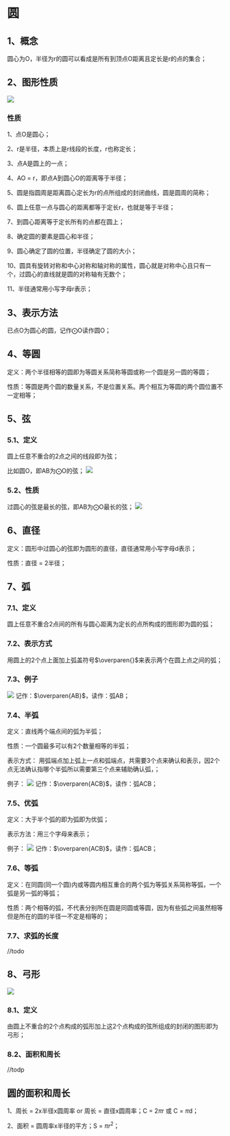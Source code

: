# 圆

## 1、概念
圆心为O，半径为r的圆可以看成是所有到顶点O距离且定长是r的点的集合；

## 2、图形性质
![](圆01.png)

### 性质
1、点O是圆心；

2、r是半径，本质上是r线段的长度，r也称定长；

3、点A是圆上的一点；

4、AO = r，即点A到圆心O的距离等于半径；

5、圆是指圆周是距离圆心定长为r的点所组成的封闭曲线，圆是圆周的简称；

6、圆上任意一点与圆心的距离都等于定长r，也就是等于半径；

7、到圆心距离等于定长所有的点都在圆上；

8、确定圆的要素是圆心和半径；

9、圆心确定了圆的位置，半径确定了圆的大小；

10、圆具有旋转对称和中心对称和轴对称的属性，圆心就是对称中心且只有一个，过圆心的直线就是圆的对称轴有无数个；

11、半径通常用小写字母r表示；

## 3、表示方法
已点O为圆心的圆，记作$\bigodot$O读作圆O；

## 4、等圆
定义：两个半径相等的圆即为等圆关系简称等圆或称一个圆是另一圆的等圆；

性质：等圆是两个圆的数量关系，不是位置关系。两个相互为等圆的两个圆位置不一定相等；

## 5、弦
### 5.1、定义
圆上任意不重合的2点之间的线段即为弦；

比如圆O，即AB为$\bigodot$O的弦；
![](../images/圆02.png)

### 5.2、性质
过圆心的弦是最长的弦，即AB为$\bigodot$O最长的弦；
![](../images/圆03.png)

## 6、直径
定义：圆形中过圆心的弦即为圆形的直径，直径通常用小写字母d表示；

性质：直径 = 2半径；

## 7、弧
### 7.1、定义
圆上任意不重合2点间的所有与圆心距离为定长的点所构成的图形即为圆的弧；

### 7.2、表示方式
用圆上的2个点上面加上弧盖符号$\overparen{}$来表示两个在圆上点之间的弧；

### 7.3、例子
![](../images/圆06.png)
记作：$\overparen{AB}$，读作：弧AB；

### 7.4、半弧
定义：直线两个端点间的弧为半弧；

性质：一个圆最多可以有2个数量相等的半弧；

表示方式：
用弧端点加上弧上一点和弧端点，共需要3个点来确认和表示，因2个点无法确认指哪个半弧所以需要第三个点来辅助确认弧，；

例子：
![](../images/圆04.png)
记作：$\overparen{ACB}$，读作：弧ACB；

### 7.5、优弧
定义：大于半个弧的即为弧即为优弧；

表示方法：用三个字母来表示；

例子：
![](../images/圆05.png)
记作：$\overparen{ACB}$，读作：弧ACB；

### 7.6、等弧
定义：在同圆(同一个圆)内或等圆内相互重合的两个弧为等弧关系简称等弧，一个弧是另一弧的等弧；

性质：两个相等的弧，不代表分别所在圆是同圆或等圆，因为有些弧之间虽然相等但是所在的圆的半径一不定是相等的；

### 7.7、求弧的长度
//todo

## 8、弓形
![](../images/圆02.png)

### 8.1、定义
由圆上不重合的2个点构成的弧形加上这2个点构成的弦所组成的封闭的图形即为弓形；

### 8.2、面积和周长
//todp

## 圆的面积和周长
1、周长 = 2x半径x圆周率 or 周长 = 直径x圆周率；C = 2$\pi$r 或 C = $\pi$d；

2、面积 = 圆周率x半径的平方；S = $\pi r^2$；
